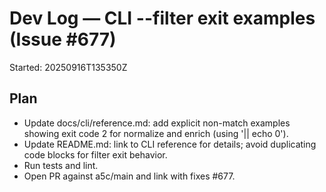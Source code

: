 # Dev Log — CLI --filter exit examples (Issue #677)

Started: 20250916T135350Z

## Plan

- Update docs/cli/reference.md: add explicit non-match examples showing exit code 2 for normalize and enrich (using '|| echo 0').
- Update README.md: link to CLI reference for details; avoid duplicating code blocks for filter exit behavior.
- Run tests and lint.
- Open PR against a5c/main and link with fixes #677.
